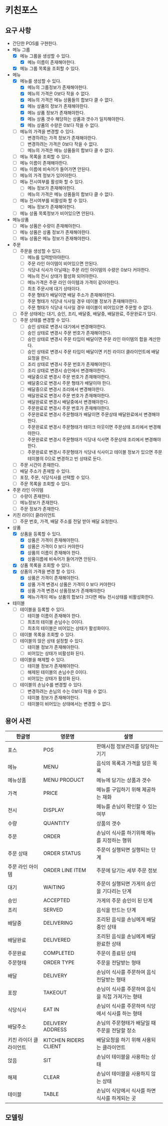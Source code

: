 # 키친포스

## 요구 사항

- 간단한 POS를 구현한다.
- 메뉴 그룹
  - [X] 메뉴 그룹을 생성할 수 있다.
    - [X] 메뉴 이름이 존재해야한다.
  - [X] 메뉴 그룹 목록을 조회할 수 있다.
- 메뉴
  - [X] 메뉴를 생성할 수 있다.
    - [X] 메뉴의 그룹정보가 존재해야한다.
    - [X] 메뉴의 가격은 0보다 작을 수 없다.
    - [X] 메뉴의 가격은 메뉴 상품들의 합보다 클 수 없다.
    - [X] 메뉴 상품의 정보가 존재해야한다.
    - [X] 메뉴 상품 정보가 존재해야한다.
    - [X] 메뉴 상품 갯수 해당하는 상품과 갯수가 일치해야한다.
    - [X] 메뉴 상품의 수량은 0보다 작을 수 없다.
  - [ ] 메뉴의 가격을 변경할 수 있다.
    - [ ] 변경하려는 가격 정보가 존재해야한다.
    - [ ] 변경하려는 가격은 0보다 작을 수 없다.
    - [ ] 메뉴의 가격은 메뉴 상품들의 합보다 클 수 없다.
  - [ ] 메뉴 목록을 조회할 수 있다.
  - [ ] 메뉴 이름이 존재해야한다.
  - [ ] 메뉴 이름에 비속어가 들어가면 안된다.
  - [ ] 메뉴의 가격 정보가 있어야한다.
  - [ ] 메뉴 전시여부를 활성화 할 수 있다.
    - [ ] 메뉴 정보가 존재해야한다.
    - [ ] 메뉴의 가격은 메뉴 상품들의 합보다 클 수 없다.
  - [ ] 메뉴 전시여부를 비활성화 할 수 있다.
    - [ ] 메뉴 정보가 존재해야한다.
  - [ ] 메뉴 상품 목록정보가 비어있으면 안된다.
- 메뉴상품
  - [ ] 메뉴 상품은 수량이 존재해야한다.
  - [ ] 메뉴 상품은 상품 정보가 존재해야한다.
  - [ ] 메뉴 상품은 메뉴 정보가 존재해야한다.
- 주문
  - [ ] 주문을 생성할 수 있다.
    - [ ] 메뉴를 입력받아야한다.
    - [ ] 주문 라인 아이템이 비어있으면 안된다.
    - [ ] 식당내 식사가 아닐때는 주문 라인 아이템의 수량은 0보다 커야한다.
    - [ ] 메뉴의 전시 상태가 활성화 되어야한다.
    - [ ] 메뉴가격은 주문 라인 아이템과 가격이 같아야한다.
    - [ ] 최초 주문시에 대기 상태이다.
    - [ ] 주문 형태가 배달이면 배달 주소가 존재해야한다.
    - [ ] 주문 형태가 식당내 식사일 경우 테이블 정보가 존재해야한다.
    - [ ] 주문 형태가 식당내 식사일 경우 테이블이 비어있으면 주문할 수 없다.
  - [ ] 주문 상태에는 대기, 승인, 조리, 배달중, 배달중, 배달완료, 주문완료가 있다.
  - [ ] 주문 상태를 변경할 수 있다.
    - [ ] 승인 상태로 변경시 대기에서 변경해야한다.
    - [ ] 승인 상태로 변경시 주문 번호가 존재해야한다.
    - [ ] 승인 상태로 변경시 주문 타입이 배달이면 주문 라인 아이템의 합을 계산한다.
    - [ ] 승인 상태로 변경시 주문 타입이 배달이면 키친 라이더 클라이언트에 배달 요청을 한다.
    - [ ] 조리 상태로 변경시 주문 번호가 존재해야한다.
    - [ ] 조리 상태로 변경시 승인에서 변경해야한다.
    - [ ] 배달중으로 변경시 주문 번호가 존재해야한다.
    - [ ] 배달중으로 변경시 주문 형태가 배달이야 한다.
    - [ ] 배달중으로 변경시 조리에서 변경해야한다.
    - [ ] 배달완료로 변경시 주문 번호가 존재해야한다.
    - [ ] 배달완료로 변경시 배달중에서 변경해야한다.
    - [ ] 주문완료로 변경시 주문 번호가 존재해야한다.
    - [ ] 주문완료로 변경시 주문형태가 배달이면 주문상태 배달완료에서 변경해야한다.
    - [ ] 주문완료로 변경시 주문형태가 태이크 아웃이면 주문상태 조리에서 변경해야한다.
    - [ ] 주문완료로 변경시 주문형태가 식당내 식사면 주문상태 조리에서 변경해야한다.
    - [ ] 주문완료로 변경시 주문형태가 식당내 식사이고 테이블 정보가 있으면 주문 테이블의 0으로 변경하고 빈 상태로 둔다.
  - [ ] 주문 시간이 존재한다.
  - [ ] 배달 주소가 존재할 수 있다.
  - [ ] 포장, 주문, 식당식사를 선택할 수 있다.
  - [ ] 주문 목록을 조회할 수 있다.
- 주문 라인 아이템
  - [ ] 수량이 존재한다.
  - [ ] 메뉴정보가 존재한다.
  - [ ] 주문 정보가 존재한다.
- 키친 라이더 클라이언트
  - [ ] 주문 번호, 가격, 배달 주소를 전달 받아 배달 요청한다.
- 상품
  - [X] 상품을 등록할 수 있다.
    - [X] 상품은 가격이 존재해야한다.
    - [X] 상품은 가격이 0 보다 커야한다
    - [X] 상품의 이름이 존재해야 한다.
    - [X] 상품이름에 비속어가 들어가면 안된다.
  - [X] 상품 목록을 조회할 수 있다.
  - [X] 상품의 가격을 변경 할 수 있다.
    - [X] 상품은 가격이 존재해야한다.
    - [X] 상품 가격 변경시 상품은 가격이 0 보다 커야한다
    - [X] 상품 가격 변경시 상품정보가 존재해야한다
    - [X] 메뉴가격이 메뉴 상품의 합보다 크다면 메뉴 전시상태를 비활성화한다.
- 테이블
  - [ ] 테이블을 등록할 수 있다.
    - [ ] 테이블 이름이 존재해야 한다.
    - [ ] 최초의 테이블 손님수는 0이다.
    - [ ] 최초의 테이블은 비어있는 상태가 활성화이다.
  - [ ] 테이블 목록을 조회할 수 있다.
  - [ ] 테이블의 앉은 상태 설정할 수 있다.
    - [ ] 테이블 정보가 존재해야한다.
    - [ ] 비어있는 상태가 비활성화 된다.
  - [ ] 테이블을 해제할 수 있다.
    - [ ] 테이블 정보가 존재해야한다.
    - [ ] 해제된 테이블의 손님수은 0이다.
    - [ ] 비어있는 상태가 활성화 된다.
  - [ ] 테이블의 손님수를 변경할 수 있다.
    - [ ] 변경하려는 손님의 수는 0보다 작을 수 없다.
    - [ ] 테이블 정보가 존재해야한다.
    - [ ] 테이블이 비어있는 상태에서는 변경할 수 없다.

## 용어 사전

| 한글명 | 영문명 | 설명 |
| --- | --- | --- |
| 포스 | POS | 판매시점 정보관리를 담당하는 기기 |
| 메뉴 | MENU | 음식의 목록과 가격을 담은 목록 |
| 메뉴상품 | MENU PRODUCT | 메뉴에 담기는 상품과 갯수 |
| 가격 | PRICE | 메뉴를 구입하기 위해 제공하는 재화 |
| 전시 | DISPLAY | 메뉴를 손님이 확인할 수 있는 여부 |
| 수량 | QUANTITY | 상품의 갯수 |
| 주문 | ORDER | 손님이 식사를 하기위해 메뉴를 지정하는 행위 |
| 주문 상태 | ORDER STATUS | 주문이 실행되면 실행되는 단계 |
| 주문 라인 아이템 | ORDER LINE ITEM | 주문에 담기는 세부 주문 정보 |
| 대기 | WAITING | 주문이 실행되면 가게의 승인을 기다리는 단계 |
| 승인 | ACCEPTED | 가게의 주문 승인이 된 단계 |
| 조리 | SERVED | 음식을 만드는 단계 |
| 배달중 | DELIVERING | 조리된 음식을 손님에게 배달중인 상태 |
| 배달완료 | DELIVERED | 조리된 음식을 손님에게 배달완료한 상태 |
| 주문완료 | COMPLETED | 주문이 종료된 상태 |
| 주문형태 | ORDER TYPE | 주문을 전달받는 형태 |
| 배달 | DELIVERY | 손님이 식사를 주문하여 음식 전달받는 형태 |
| 포장 | TAKEOUT | 손님이 식사를 주문하여 음식을 직접 가져가는 형태 |
| 식당식사 | EAT IN | 손님이 식사를 주문하여 식당에서 식사를 하는 형태 |
| 배달주소 | DELIVERY ADDRESS | 손님의 주문형태가 배달일 때 주문을 전달할 장소 |
| 키친 라이더 클라이언트 | KITCHEN RIDERS CLIENT | 배달요청을 하기 위해 사용되는 클라이언트 |
| 앉음 | SIT | 손님이 테이블을 사용하는 상태 |
| 해제 | CLEAR | 손님이 테이블을 사용하지 않는 상태 |
| 테이블 | TABLE | 손님이 식당에서 식사를 하면 식사를 하게되는 곳 |

## 모델링
